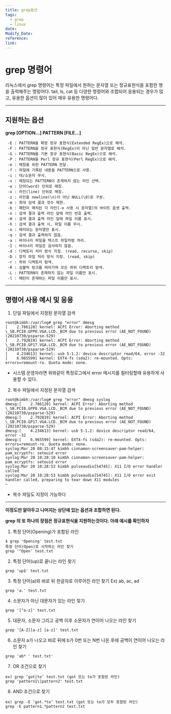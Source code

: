 ```yaml
---
title: grep옵션
tags:
  - grep
  - linux
date: 
Modify_Date: 
reference: 
link:
---
```


# grep 명령어
     
리눅스에서 grep 명령어는 특정 파일에서 원하는 문자열 또는 정규표현식을 포함한 행을 출력해주는 명렁어다. tail, ls, cat 등 다양한 명령어와 조합되어 응용되는 경우가 많고, 유용한 옵션이 많이 있어 매우 유용한 명령어다.

---

## 지원하는 옵션

**grep [OPTION...] PATTERN [FILE...]**

```
 -E : PATTERN을 확장 정규 표현식(Extended RegEx)으로 해석.
 -F : PATTERN을 정규 표현식(RegEx)이 아닌 일반 문자열로 해석.
 -G : PATTERN을 기본 정규 표현식(Basic RegEx)으로 해석.
 -P : PATTERN을 Perl 정규 표현식(Perl RegEx)으로 해석.
 -e : 매칭을 위한 PATTERN 전달.
 -f : 파일에 기록된 내용을 PATTERN으로 사용.
 -i : 대/소문자 무시.
 -v : 매칭되는 PATTERN이 존재하지 않는 라인 선택.
 -w : 단어(word) 단위로 매칭.
 -x : 라인(line) 단위로 매칭.
 -z : 라인을 newline(\n)이 아닌 NULL(\0)로 구분.
 -m : 최대 검색 결과 갯수 제한.
 -b : 패턴이 매치된 각 라인(-o 사용 시 문자열)의 바이트 옵셋 출력.
 -n : 검색 결과 출력 라인 앞에 라인 번호 출력.
 -H : 검색 결과 출력 라인 앞에 파일 이름 표시.
 -h : 검색 결과 출력 시, 파일 이름 무시.
 -o : 매치되는 문자열만 표시.
 -q : 검색 결과 출력하지 않음.
 -a : 바이너리 파일을 텍스트 파일처럼 처리.
 -I : 바이너리 파일은 검사하지 않음.
 -d : 디렉토리 처리 방식 지정. (read, recurse, skip)
 -D : 장치 파일 처리 방식 지정. (read, skip)
 -r : 하위 디렉토리 탐색.
 -R : 심볼릭 링크를 따라가며 모든 하위 디렉토리 탐색.
 -L : PATTERN이 존재하지 않는 파일 이름만 표시.
 -l : 패턴이 존재하는 파일 이름만 표시.
```
---

## 명령어 사용 예시 및 응용

1. 단일 파일에서 지정된 문자열 검색
```
root@kimbh:/var/log# grep "error" dmesg
[    2.786120] kernel: ACPI Error: Aborting method \_SB.PCI0.GPP0.VGA.LCD._BCM due to previous error (AE_NOT_FOUND) (20210730/psparse-529)
[    2.792819] kernel: ACPI Error: Aborting method \_SB.PCI0.GP17.VGA.LCD._BCM due to previous error (AE_NOT_FOUND) (20210730/psparse-529)
[    4.234613] kernel: usb 5-1.2: device descriptor read/64, error -32
[    6.965599] kernel: EXT4-fs (sda2): re-mounted. Opts: errors=remount-ro. Quota mode: none.
```
- 시스템 운영자라면 위와같이 특정로그에서 error 메시지를 필터링할때 유용하게 사용할 수 있다.

2. 복수 파일에서 지정된 문자열 검색
```
root@kimbh:/var/log# grep "error" dmesg syslog
dmesg:[    2.786120] kernel: ACPI Error: Aborting method \_SB.PCI0.GPP0.VGA.LCD._BCM due to previous error (AE_NOT_FOUND) (20210730/psparse-529)
dmesg:[    2.792819] kernel: ACPI Error: Aborting method \_SB.PCI0.GP17.VGA.LCD._BCM due to previous error (AE_NOT_FOUND) (20210730/psparse-529)
dmesg:[    4.234613] kernel: usb 5-1.2: device descriptor read/64, error -32
dmesg:[    6.965599] kernel: EXT4-fs (sda2): re-mounted. Opts: errors=remount-ro. Quota mode: none.
syslog:Mar 20 08:15:47 kimbh cinnamon-screensaver-pam-helper: pam_ecryptfs: seteuid error
syslog:Mar 20 10:28:10 kimbh cinnamon-screensaver-pam-helper: pam_ecryptfs: seteuid error
syslog:Mar 20 10:28:53 kimbh pulseaudio[54745]: X11 I/O error handler called
syslog:Mar 20 10:28:53 kimbh pulseaudio[54745]: X11 I/O error exit handler called, preparing to tear down X11 modules
~
```
- 복수 파일도 지정이 가능하다

---

**이정도만 알아두고 나머지는 상단에 있는 옵션과 조합하면 된다.**

**grep 의 또 하나의 장점은 정규표현식을 지원하는것이다. 아래 예시를 확인하자**

1. 특정 단어(Opening)가 포함된 라인
```
$ grep 'Opening' test.txt
특정 단어(Open)로 시작하는 라인 찾기
grep '^Open' test.txt
```
2. 특정 단어(up)로 끝나는 라인 찾기
```
grep 'up$' test.txt
```
3. 특정 단어(a)와 바로 뒤 한글자로 이루어진 라인 찾기
Ex) ab, ac, ad
```
grep 'a.' test.txt
```
4. 소문자가 아닌 대문자가 있는 라인 찾기
```
grep '[^a-z]' test.txt
```
5. 대문자, 소문자 그리고 공백 이후 소문자가 연이어 나오는 라인 찾기
```
grep '[A-Z][a-z] [a-z]' test.txt
```
6. 소문자 a가 나오고 바로 뒤에 b가 0번 또는 N번 나온 후에 공백이 연이어 나오는 라인 찾기
```
grep 'ab* ' test.txt'
```
7. OR 조건으로 찾기
```
ex) grep ‘got|to’ test.txt (got 또는 to가 포함된 라인)
grep 'pattern1\|pattern2' test.txt
```
8. AND 조건으로 찾기
```
ex) grep -E ‘got.*to’ test.txt (got 또는 to가 모두 포함된 라인)
grep -E pattern1.*pattern2 test.txt
```